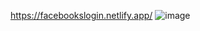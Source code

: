https://facebookslogin.netlify.app/
![image](https://github.com/amansingh7880/fb-page/assets/110097263/932377fb-77d2-4303-8f20-2addca300d41)
